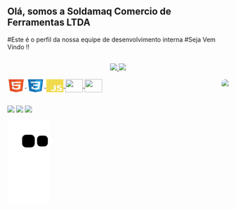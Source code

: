 ## Olá, somos a Soldamaq Comercio de Ferramentas LTDA

#Este é o perfil da nossa equipe de desenvolvimento interna
#Seja Vem Vindo !!

##
<div align="center">
  <a href="https://github.com/SoldamaqDevs">
  <img height="180em" src="https://github-readme-stats.vercel.app/api?username=SoldamaqDevs&show_icons=true&theme=dracula&include_all_commits=true&count_private=true"/>
  <img height="180em" src="https://github-readme-stats.vercel.app/api/top-langs/?username=SoldamaqDevs&layout=compact&langs_count=7&theme=dracula&include_all_commits=true&count_private=true"/>
 
</div>

<div style="display: inline_block"><br>
  <img align="center" height="30" width="40" src="https://raw.githubusercontent.com/devicons/devicon/master/icons/html5/html5-original.svg">
  <img align="center" height="30" width="40" src="https://raw.githubusercontent.com/devicons/devicon/master/icons/css3/css3-original.svg">
  <img align="center" height="30" width="40" src="https://raw.githubusercontent.com/devicons/devicon/master/icons/javascript/javascript-plain.svg">
  <img align="center" height="30" width="40" src="https://cdn.jsdelivr.net/gh/devicons/devicon/icons/flutter/flutter-original.svg">
  <img align="center" height="30" width="40" src="https://cdn.jsdelivr.net/gh/devicons/devicon/icons/java/java-original.svg">
  <img align="right" height="150" style="border-radius:50px;" src="./img/icon_dev.png">
</div>

##

<div> 
  <a href="https://www.instagram.com/soldamaq/" target="_blank"><img src="https://img.shields.io/badge/-Instagram-%23E4405F?style=for-the-badge&logo=instagram&logoColor=white" target="_blank"></a>
  <a href = "mailto:ti@soldamaq.cm.br"><img src="https://img.shields.io/badge/-Gmail-%23333?style=for-the-badge&logo=gmail&logoColor=white" target="_blank"></a>
  <a href="https://www.linkedin.com/company/soldamaq/" target="_blank"><img src="https://img.shields.io/badge/-LinkedIn-%230077B5?style=for-the-badge&logo=linkedin&logoColor=white" target="_blank"></a>

![Snake animation](https://github.com/SoldamaqDevs/SoldamaqDevs/blob/output/github-contribution-grid-snake.svg)

</div>
